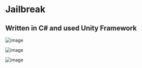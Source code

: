 # Jailbreak

## Written in C# and used Unity Framework

![image](https://user-images.githubusercontent.com/79837579/216831973-1276d2aa-a707-46b8-bcac-33a484be8609.png)

![image](https://user-images.githubusercontent.com/79837579/216832045-3035b6c3-c0e0-4918-adee-38e124a041bf.png)

![image](https://user-images.githubusercontent.com/79837579/216832127-8b9676b3-5aee-47ae-a138-66153e5d61e0.png)
